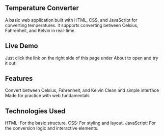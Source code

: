 ## Temperature Converter
A basic web application built with HTML, CSS, and JavaScript for converting temperatures. It supports converting between Celsius, Fahrenheit, and Kelvin in real-time.
## Live Demo
Just click the link on the right side of this page under About to open and try it out!
## Features
Convert between Celsius, Fahrenheit, and Kelvin
Clean and simple interface
Made for practice with web fundamentals
## Technologies Used
HTML: For the basic structure.
CSS: For styling and layout.
JavaScript: For the conversion logic and interactive elements.
